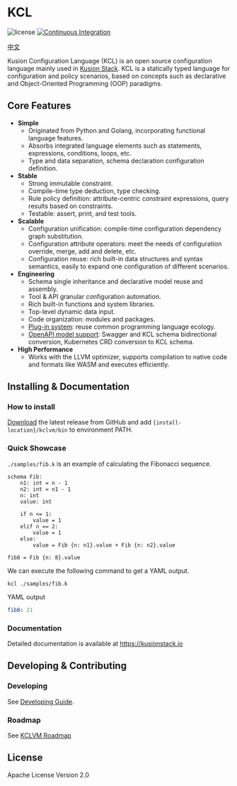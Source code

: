 # KCL

![license](https://img.shields.io/badge/license-Apache--2.0-green.svg)
[![Continuous Integration](https://github.com/KusionStack/KCLVM/actions/workflows/github-actions.yaml/badge.svg)](https://github.com/KusionStack/KCLVM/actions?query=branch%3Amain)

[中文](./README_ZH.md)

Kusion Configuration Language (KCL) is an open source configuration language mainly used in [Kusion Stack](https://kusionstack.io). KCL is a statically typed language for configuration and policy scenarios, based on concepts such as declarative and Object-Oriented Programming (OOP) paradigms.

## Core Features

+ **Simple**
  + Originated from Python and Golang, incorporating functional language features.
  + Absorbs integrated language elements such as statements, expressions, conditions, loops, etc.
  + Type and data separation, schema declaration configuration definition.
+ **Stable**
  + Strong immutable constraint.
  + Compile-time type deduction, type checking.
  + Rule policy definition: attribute-centric constraint expressions, query results based on constraints.
  + Testable: assert, print, and test tools.
+ **Scalable**
  + Configuration unification: compile-time configuration dependency graph substitution.
  + Configuration attribute operators: meet the needs of configuration override, merge, add and delete, etc.
  + Configuration reuse: rich built-in data structures and syntax semantics, easily to expand one configuration of different scenarios.
+ **Engineering**
  + Schema single inheritance and declarative model reuse and assembly.
  + Tool & API granular configuration automation.
  + Rich built-in functions and system libraries.
  + Top-level dynamic data input.
  + Code organization: modules and packages.
  + [Plug-in system](https://github.com/KusionStack/kcl-plugin): reuse common programming language ecology.
  + [OpenAPI model support](https://github.com/KusionStack/kcl-openapi): Swagger and KCL schema bidirectional conversion, Kubernetes CRD conversion to KCL schema.
+ **High Performance**
  + Works with the LLVM optimizer, supports compilation to native code and formats like WASM and executes efficiently.

## Installing & Documentation

### How to install

[Download](https://github.com/KusionStack/KCLVM/releases) the latest release from GitHub and add `{install-location}/kclvm/bin` to environment PATH.

### Quick Showcase

`./samples/fib.k` is an example of calculating the Fibonacci sequence.

```kcl
schema Fib:
    n1: int = n - 1
    n2: int = n1 - 1
    n: int
    value: int

    if n <= 1:
        value = 1
    elif n == 2:
        value = 1
    else:
        value = Fib {n: n1}.value + Fib {n: n2}.value

fib8 = Fib {n: 8}.value
```

We can execute the following command to get a YAML output.

```
kcl ./samples/fib.k
```

YAML output

```yaml
fib8: 21
```

### Documentation

Detailed documentation is available at https://kusionstack.io

## Developing & Contributing

### Developing

See [Developing Guide](./CONTRIBUTING.md).

### Roadmap

See [KCLVM Roadmap](https://kusionstack.io/docs/governance/intro/roadmap#kclvm-%E8%B7%AF%E7%BA%BF%E8%A7%84%E5%88%92)

## License

Apache License Version 2.0
